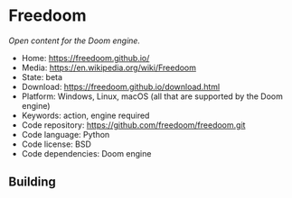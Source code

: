 # Freedoom

_Open content for the Doom engine._

- Home: https://freedoom.github.io/
- Media: https://en.wikipedia.org/wiki/Freedoom
- State: beta
- Download: https://freedoom.github.io/download.html
- Platform: Windows, Linux, macOS (all that are supported by the Doom engine)
- Keywords: action, engine required
- Code repository: https://github.com/freedoom/freedoom.git
- Code language: Python
- Code license: BSD
- Code dependencies: Doom engine

## Building

